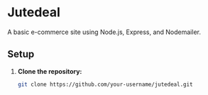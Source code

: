 # Jutedeal

A basic e-commerce site using Node.js, Express, and Nodemailer.

## Setup

1. **Clone the repository:**

   ```bash
   git clone https://github.com/your-username/jutedeal.git
